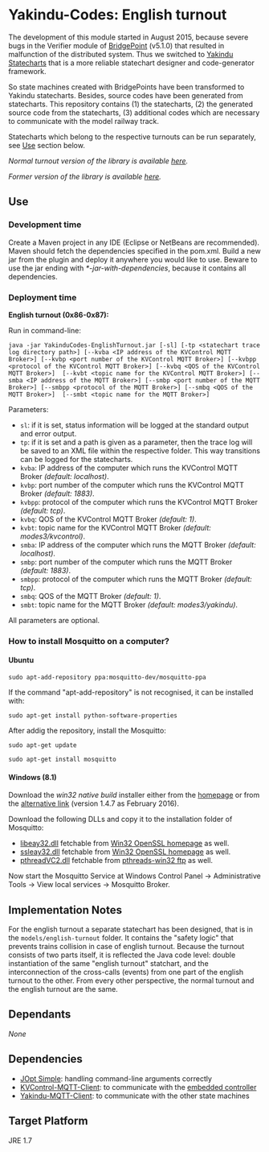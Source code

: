 # Yakindu-Codes: English turnout

The development of this module started in August 2015, because severe bugs in the Verifier module of [BridgePoint](http://xtuml.org) (v5.1.0) that resulted in malfunction of the distributed system. Thus we switched to [Yakindu Statecharts](https://www.itemis.com/en/yakindu/statechart-tools/) that is a more reliable statechart designer and code-generator framework.

So state machines created with BridgePoints have been transformed to Yakindu statecharts. Besides, source codes have been generated from statecharts. This repository contains (1) the statecharts, (2) the generated source code from the statecharts, (3) additional codes which are necessary to communicate with the model railway track.

Statecharts which belong to the respective turnouts can be run separately, see [Use](https://github.com/FTSRG/BME-MODES3/tree/master/hu.bme.mit.inf.yakindu.sc.english#use) section below.

*Normal turnout version of the library is available [here](https://github.com/FTSRG/BME-MODES3/tree/master/hu.bme.mit.inf.yakindu.sc.normal).*

*Former version of the library is available [here](https://github.com/FTSRG/BME-MODES3/tree/master/deprecated/yakindu-codes).*

## Use

### Development time

Create a Maven project in any IDE (Eclipse or NetBeans are recommended). Maven should fetch the dependencies specified in the pom.xml. Build a new jar from the plugin and deploy it anywhere you would like to use. Beware to use the jar ending with _*-jar-with-dependencies_, because it contains all dependencies.

### Deployment time

**English turnout (0x86-0x87):**

Run in command-line: 

`java -jar YakinduCodes-EnglishTurnout.jar [-sl] [-tp <statechart trace log directory path>] [--kvba <IP address of the KVControl MQTT Broker>] [--kvbp <port number of the KVControl MQTT Broker>] [--kvbpp <protocol of the KVControl MQTT Broker>] [--kvbq <QOS of the KVControl MQTT Broker>]  [--kvbt <topic name for the KVControl MQTT Broker>] [--smba <IP address of the MQTT Broker>] [--smbp <port number of the MQTT Broker>] [--smbpp <protocol of the MQTT Broker>] [--smbq <QOS of the MQTT Broker>]  [--smbt <topic name for the MQTT Broker>]`

Parameters:

* `sl`: if it is set, status information will be logged at the standard output and error output.
* `tp`: if it is set and a path is given as a parameter, then the trace log will be saved to an XML file within the respective folder. This way transitions can be logged for the statecharts.
* `kvba`: IP address of the computer which runs the KVControl MQTT Broker *(default: localhost)*.
* `kvbp`: port number of the computer which runs the KVControl MQTT Broker *(default: 1883)*.
* `kvbpp`: protocol of the computer which runs the KVControl MQTT Broker *(default: tcp)*.
* `kvbq`: QOS of the KVControl MQTT Broker *(default: 1)*.
* `kvbt`: topic name for the KVControl MQTT Broker *(default: modes3/kvcontrol)*.
* `smba`: IP address of the computer which runs the MQTT Broker *(default: localhost)*.
* `smbp`: port number of the computer which runs the MQTT Broker *(default: 1883)*.
* `smbpp`: protocol of the computer which runs the MQTT Broker *(default: tcp)*.
* `smbq`: QOS of the MQTT Broker *(default: 1)*.
* `smbt`: topic name for the MQTT Broker *(default: modes3/yakindu)*.

All parameters are optional.

### How to install Mosquitto on a computer?

#### Ubuntu

`sudo apt-add-repository ppa:mosquitto-dev/mosquitto-ppa`

If the command "apt-add-repository" is not recognised, it can be installed with:

`sudo apt-get install python-software-properties`

After addig the repository, install the Mosquitto:

`sudo apt-get update`

`sudo apt-get install mosquitto`


#### Windows (8.1)

Download the *win32 native build* installer either from the [homepage](http://www.eclipse.org/mosquitto/download/#windows) or from the [alternative link](http://home.sch.bme.hu/~benjo123/mqtt/mosquitto-1.4.7-install-win32.exe) (version 1.4.7 as February 2016).

Download the following DLLs and copy it to the installation folder of Mosquitto:

* [libeay32.dll](http://home.sch.bme.hu/~benjo123/mqtt/libeay32.dll) fetchable from [Win32 OpenSSL homepage](http://slproweb.com/products/Win32OpenSSL.html) as well.
* [ssleay32.dll](http://home.sch.bme.hu/~benjo123/mqtt/ssleay32.dll) fetchable from [Win32 OpenSSL homepage](http://slproweb.com/products/Win32OpenSSL.html) as well.
* [pthreadVC2.dll](http://home.sch.bme.hu/~benjo123/mqtt/pthreadVC2.dll) fetchable from [pthreads-win32 ftp](ftp://sources.redhat.com/pub/pthreads-win32/dll-latest/dll/x86/) as well.

Now start the Mosquitto Service at Windows Control Panel -> Administrative Tools -> View local services -> Mosquitto Broker.

## Implementation Notes

For the english turnout a separate statechart has been designed, that is in the `models/english-turnout` folder. It contains the "safety logic" that prevents trains collision in case of english turnout. Because the turnout consists of two parts itself, it is reflected the Java code level: double instantiation of the same "english turnout" statchart, and the interconnection of the cross-calls (events) from one part of the english turnout to the other. From every other perspective, the normal turnout and the english turnout are the same.

## Dependants ##

*None*

## Dependencies ##

* [JOpt Simple](http://pholser.github.io/jopt-simple/download.html): handling command-line arguments correctly
* [KVControl-MQTT-Client](https://github.com/FTSRG/BME-MODES3/tree/master/hu.bme.mit.inf.kvcontrol.mqtt.client): to communicate with the [embedded controller](https://github.com/FTSRG/BME-MODES3/tree/master/hu.bme.mit.inf.master.mqtt.client)
* [Yakindu-MQTT-Client](https://github.com/FTSRG/BME-MODES3/tree/master/hu.bme.mit.inf.yakindu.mqtt.client): to communicate with the other state machines

## Target Platform ##
JRE 1.7